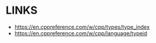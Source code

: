 # LINKS

- https://en.cppreference.com/w/cpp/types/type_index
- https://en.cppreference.com/w/cpp/language/typeid
